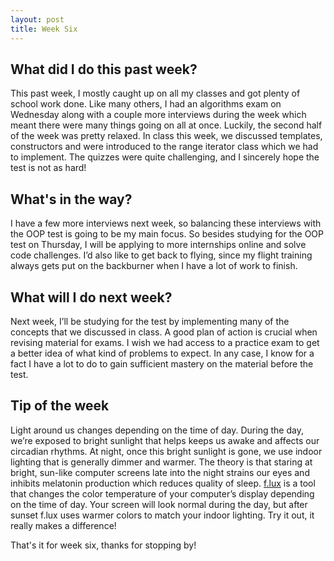 ```yaml
---
layout: post
title: Week Six
---
```


## What did I do this past week? ##

This past week, I mostly caught up on all my classes and got plenty of school work done. Like many others, I had an algorithms exam on Wednesday along with a couple more interviews during the week which meant there were many things going on all at once. Luckily, the second half of the week was pretty relaxed. In class this week, we discussed templates, constructors and were introduced to the range iterator class which we had to implement. The quizzes were quite challenging, and I sincerely hope the test is not as hard!

## What's in the way? ##

I have a few more interviews next week, so balancing these interviews with the OOP test is going to be my main focus. So besides studying for the OOP test on Thursday, I will be applying to more internships online and solve code challenges. I’d also like to get back to flying, since my flight training always gets put on the backburner when I have a lot of work to finish. 

## What will I do next week? ##

Next week, I’ll be studying for the test by implementing many of the concepts that we discussed in class. A good plan of action is crucial when revising material for exams. I wish we had access to a practice exam to get a better idea of what kind of problems to expect. In any case, I know for a fact I have a lot to do to gain sufficient mastery on the material before the test. 

## Tip of the week ##

Light around us changes depending on the time of day. During the day, we’re exposed to bright sunlight that helps keeps us awake and affects our circadian rhythms. At night, once this bright sunlight is gone, we use indoor lighting that is generally dimmer and warmer. The theory is that staring at bright, sun-like computer screens late into the night strains our eyes and inhibits melatonin production which reduces quality of sleep. [f.lux](https://justgetflux.com/) is a tool that changes the color temperature of your computer’s display depending on the time of day. Your screen will look normal during the day, but after sunset f.lux uses warmer colors to match your indoor lighting. Try it out, it really makes a difference!

That's it for week six, thanks for stopping by!
